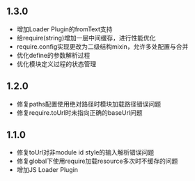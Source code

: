1.3.0
-------

+ 增加Loader Plugin的fromText支持
+ 给require(string)增加一层中间缓存，进行性能优化
+ require.config实现更改为二级结构mixin，允许多处配置与合并
+ 优化define的参数解析过程
+ 优化模块定义过程的状态管理

1.2.0
-------

+ 修复paths配置使用绝对路径时模块加载路径错误问题
+ 修复require.toUrl时未指向正确的baseUrl问题


1.1.0
-------

+ 修复toUrl对非module id style的输入解析错误问题
+ 修复global下使用require加载resource多次时不缓存的问题
+ 增加JS Loader Plugin

